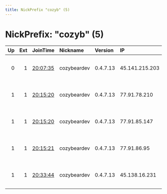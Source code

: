 ```yaml
---
title: NickPrefix "cozyb" (5)
---
```


# NickPrefix: "cozyb" (5)

|   Up |   Ext | JoinTime                                                                                              | Nickname    | Version   | IP             | AS                 | CC   |   ORp |   Dirp | OS    | Contact                                |   eFamMembers |
|-----:|------:|:------------------------------------------------------------------------------------------------------|:------------|:----------|:---------------|:-------------------|:-----|------:|-------:|:------|:---------------------------------------|--------------:|
|    0 |     1 | [20:07:35](https://nusenu.github.io/OrNetStats/w/relay/20EA07A01FFCCFC8224EA9352E8DD60B0B320327.html) | cozybeardev | 0.4.7.13  | 45.141.215.203 | 1337 Services GmbH | pl   |   443 |      0 | Linux | cozybear-dev &lt;tor @ shadowbrokers . |             1 |
|    1 |     1 | [20:15:20](https://nusenu.github.io/OrNetStats/w/relay/014326416058DCFD0965167026CBEF647409A000.html) | cozybeardev | 0.4.7.13  | 77.91.78.210   | AEZA GROUP Ltd     | ru   |   443 |      0 | Linux | cozybear-dev &lt;tor @ shadowbrokers . |            12 |
|    1 |     1 | [20:15:20](https://nusenu.github.io/OrNetStats/w/relay/C7A51E46740C15DEC0535AF5560A1919CE6E5758.html) | cozybeardev | 0.4.7.13  | 77.91.85.147   | AEZA GROUP Ltd     | ru   |   443 |      0 | Linux | cozybear-dev &lt;tor @ shadowbrokers . |            12 |
|    1 |     1 | [20:15:21](https://nusenu.github.io/OrNetStats/w/relay/034ED155E6DA8277BC7F294896BFD7013D7BD7B0.html) | cozybeardev | 0.4.7.13  | 77.91.86.95    | AEZA GROUP Ltd     | ru   |   443 |      0 | Linux | cozybear-dev &lt;tor @ shadowbrokers . |            12 |
|    1 |     1 | [20:33:44](https://nusenu.github.io/OrNetStats/w/relay/BC2CB6453522AA289DB3D0BDEB93CBF46E5DD9DF.html) | cozybeardev | 0.4.7.13  | 45.138.16.231  | 1337 Services GmbH | pl   |   443 |      0 | Linux | cozybear-dev &lt;tor @ shadowbrokers . |             1 |

